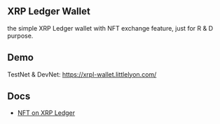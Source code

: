 ## XRP Ledger Wallet
the simple XRP Ledger wallet with NFT exchange feature, just for R & D purpose.

## Demo
TestNet & DevNet: https://xrpl-wallet.littlelyon.com/

## Docs
* [NFT on XRP Ledger](https://github.com/haoliangwu-sbi-dalian/xrpl-wallet/blob/main/docs/nft-of-xrpl.md)

